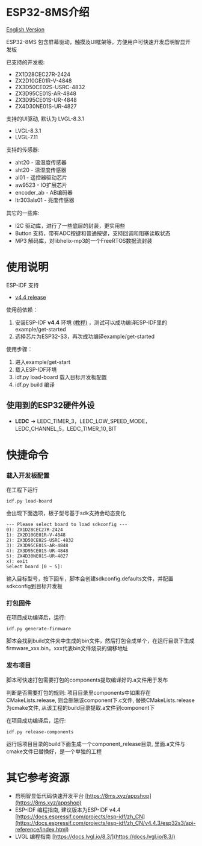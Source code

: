 # ESP32-8MS介绍

[English Version](./README.md)

ESP32-8MS 包含屏幕驱动，触摸及UI框架等，方便用户可快速开发启明智显开发板

已支持的开发板:

-  ZX1D28CEC27R-2424
-  ZX2D10GE01R-V-4848
-  ZX3D50CE02S-USRC-4832
-  ZX3D95CE01S-AR-4848
-  ZX3D95CE01S-UR-4848
-  ZX4D30NE01S-UR-4827


支持的UI驱动, 默认为 LVGL-8.3.1

-  LVGL-8.3.1
-  LVGL-7.11


支持的传感器:

-  aht20 - 温湿度传感器
-  sht20 - 温湿度传感器
-  al01 - 遥控器驱动芯片
-  aw9523 - IO扩展芯片
-  encoder_ab - AB编码器
-  ltr303als01 - 亮度传感器


其它的一些库:

-  I2C 驱动库，进行了一些底层的封装，更实用些
-  Button 支持，带有ADC按键和普通按键，支持回调和阻塞读取状态
-  MP3 解码库，对libhelix-mp3的一个FreeRTOS数据流封装


# 使用说明

ESP-IDF 支持

-    [v4.4 release](https://github.com/espressif/esp-idf/tree/release/v4.4)   
<!-- -    [v5.0 release](https://github.com/espressif/esp-idf/tree/release/v5.0)   -->


使用前依赖：

1. 安装ESP-IDF   **v4.4**  环境  [(教程)](https://docs.espressif.com/projects/esp-idf/zh_CN/release-v4.4/esp32s3/get-started/index.html)  ，测试可以成功编译ESP-IDF里的example/get-started
1. 选择芯片为ESP32-S3，再次成功编译example/get-started


使用步骤：

1. 进入example/get-start
1. 载入ESP-IDF环境
1. idf.py load-board 载入目标开发板配置
1. idf.py build 编译


## 使用到的ESP32硬件外设

- **LEDC**   -> LEDC_TIMER_3，LEDC_LOW_SPEED_MODE，LEDC_CHANNEL_5，LEDC_TIMER_10_BIT


# 快捷命令

### 载入开发板配置

在工程下运行

```
idf.py load-board
```

会出现下面选项，板子型号基于sdk支持会动态变化

```
--- Please select board to load sdkconfig ---
0): ZX1D28CEC27R-2424
1): ZX2D10GE01R-V-4848
2): ZX3D50CE02S-USRC-4832
3): ZX3D95CE01S-AR-4848
4): ZX3D95CE01S-UR-4848
5): ZX4D30NE01S-UR-4827
x): exit
Select board [0 ~ 5]:
```

输入目标型号，按下回车，脚本会创建sdkconfig.defaults文件，并配置sdkconfig到目标开发板

### 打包固件

在项目成功编译后，运行:

```
idf.py generate-firmware
```

脚本会找到build文件夹中生成的bin文件，然后打包合成单个，在运行目录下生成 firmware_xxx.bin，xxx代表bin文件烧录的偏移地址

### 发布项目

脚本可快速打包需要打包的components提取编译好的.a文件用于发布

判断是否需要打包的规则: 项目目录里components中如果存在CMakeLists.release, 则会删除该component下.c文件, 替换CMakeLists.release为cmake文件, 从该工程的build目录提取.a文件到component下

在项目成功编译后，运行:

```
idf.py release-components
```

运行后项目目录的build下面生成一个component_release目录, 里面.a文件与cmake文件已替换好，是一个单独的工程

# 其它参考资源

- 启明智显低代码快速开发平台   [https://8ms.xyz/appshop](https://8ms.xyz/appshop)  
- ESP-IDF 编程指南, 建议版本为ESP-IDF v4.4   [https://docs.espressif.com/projects/esp-idf/zh_CN](https://docs.espressif.com/projects/esp-idf/zh_CN/v4.4.3/esp32s3/api-reference/index.html) 
- LVGL 编程指南   [https://docs.lvgl.io/8.3/](https://docs.lvgl.io/8.3/)    [ ](https://8ms.xyz/appshop)  

